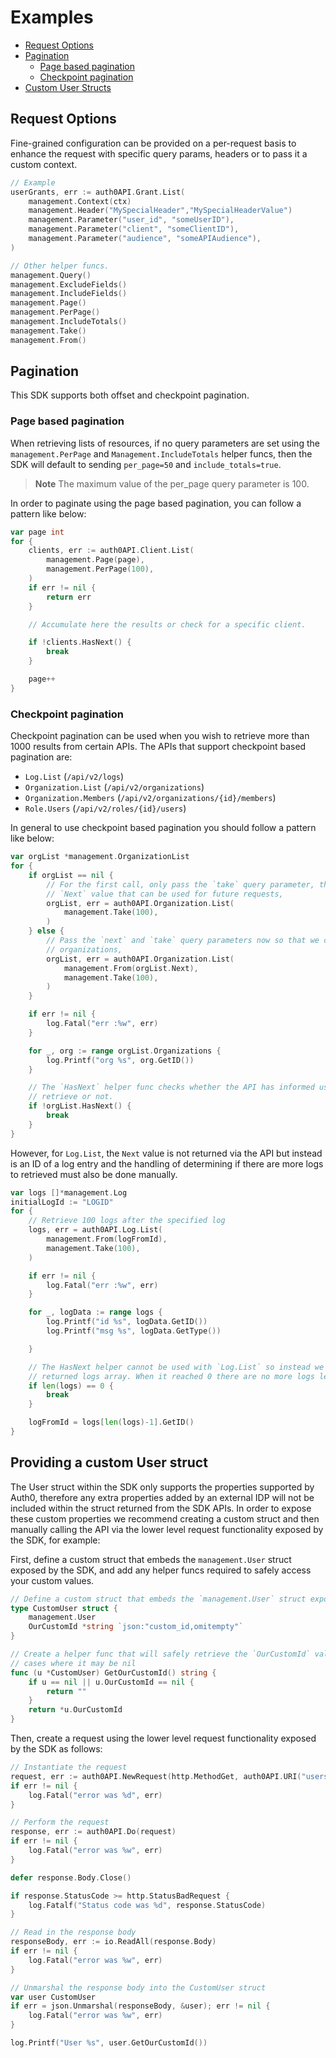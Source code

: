 # Examples

- [Request Options](#request-options)
- [Pagination](#pagination)
  - [Page based pagination](#page-based-pagination)
  - [Checkpoint pagination](#checkpoint-pagination)
- [Custom User Structs](#providing-a-custom-user-struct)

## Request Options

Fine-grained configuration can be provided on a per-request basis to enhance the request with specific query params, headers or to pass it a custom context.

```go
// Example
userGrants, err := auth0API.Grant.List(
	management.Context(ctx)
	management.Header("MySpecialHeader","MySpecialHeaderValue")
    management.Parameter("user_id", "someUserID"),
    management.Parameter("client", "someClientID"),
    management.Parameter("audience", "someAPIAudience"),
)

// Other helper funcs.
management.Query()
management.ExcludeFields()
management.IncludeFields()
management.Page()
management.PerPage()
management.IncludeTotals()
management.Take()
management.From()
```

## Pagination

This SDK supports both offset and checkpoint pagination.

### Page based pagination

When retrieving lists of resources, if no query parameters are set using the `management.PerPage` and `Management.IncludeTotals` helper funcs, then the SDK will default to sending `per_page=50` and `include_totals=true`. 

> **Note**
> The maximum value of the per_page query parameter is 100.

In order to paginate using the page based pagination, you can follow a pattern like below:

```go
var page int
for {
    clients, err := auth0API.Client.List(
        management.Page(page),
        management.PerPage(100),
    )
    if err != nil {
        return err
    }

    // Accumulate here the results or check for a specific client.

    if !clients.HasNext() {
        break
    }

    page++
}
```

### Checkpoint pagination

Checkpoint pagination can be used when you wish to retrieve more than 1000 results from certain APIs. The APIs that support checkpoint based pagination are:

* `Log.List` (`/api/v2/logs`)
* `Organization.List` (`/api/v2/organizations`)
* `Organization.Members` (`/api/v2/organizations/{id}/members`)
* `Role.Users` (`/api/v2/roles/{id}/users`)

In general to use checkpoint based pagination you should follow a pattern like below:

```go
var orgList *management.OrganizationList
for {
    if orgList == nil {
        // For the first call, only pass the `take` query parameter, the API will then return a
        // `Next` value that can be used for future requests,
        orgList, err = auth0API.Organization.List(
            management.Take(100),
        )
    } else {
        // Pass the `next` and `take` query parameters now so that we can correctly paginate the
        // organizations,
        orgList, err = auth0API.Organization.List(
            management.From(orgList.Next),
            management.Take(100),
        )
    }

    if err != nil {
        log.Fatal("err :%w", err)
    }

    for _, org := range orgList.Organizations {
        log.Printf("org %s", org.GetID())
    }

    // The `HasNext` helper func checks whether the API has informed us that there is more data to
    // retrieve or not.
    if !orgList.HasNext() {
        break
    }
}
```

However, for `Log.List`, the `Next` value is not returned via the API but instead is an ID of a log entry and the handling of determining if there are more logs to retrieved must also be done manually.

```go
var logs []*management.Log
initialLogId := "LOGID"
for {
    // Retrieve 100 logs after the specified log
    logs, err = auth0API.Log.List(
        management.From(logFromId),
        management.Take(100),
    )

    if err != nil {
        log.Fatal("err :%w", err)
    }

    for _, logData := range logs {
        log.Printf("id %s", logData.GetID())
        log.Printf("msg %s", logData.GetType())

    }

    // The HasNext helper cannot be used with `Log.List` so instead we check the length of the
    // returned logs array. When it reached 0 there are no more logs left to process
    if len(logs) == 0 {
        break
    }

    logFromId = logs[len(logs)-1].GetID()
}
```

## Providing a custom User struct

The User struct within the SDK only supports the properties supported by Auth0, therefore any extra properties added by an external IDP will not be included within the struct returned from the SDK APIs. In order to expose these custom properties we recommend creating a custom struct and then manually calling the API via the lower level request functionality exposed by the SDK, for example:

First, define a custom struct that embeds the `management.User` struct exposed by the SDK, and add any helper funcs required to safely access your custom values.

```go
// Define a custom struct that embeds the `management.User` struct exposed by the SDK.
type CustomUser struct {
	management.User
	OurCustomId *string `json:"custom_id,omitempty"`
}

// Create a helper func that will safely retrieve the `OurCustomId` value from CustomUser in the
// cases where it may be nil
func (u *CustomUser) GetOurCustomId() string {
	if u == nil || u.OurCustomId == nil {
		return ""
	}
	return *u.OurCustomId
}
```

Then, create a request using the lower level request functionality exposed by the SDK as follows:

```go
// Instantiate the request
request, err := auth0API.NewRequest(http.MethodGet, auth0API.URI("users", "<userid>"), nil)
if err != nil {
    log.Fatal("error was %d", err)
}

// Perform the request
response, err := auth0API.Do(request)
if err != nil {
    log.Fatal("error was %w", err)
}

defer response.Body.Close()

if response.StatusCode >= http.StatusBadRequest {
    log.Fatalf("Status code was %d", response.StatusCode)
}

// Read in the response body
responseBody, err := io.ReadAll(response.Body)
if err != nil {
    log.Fatal("error was %w", err)
}

// Unmarshal the response body into the CustomUser struct
var user CustomUser
if err = json.Unmarshal(responseBody, &user); err != nil {
    log.Fatal("error was %w", err)
}

log.Printf("User %s", user.GetOurCustomId())
```
